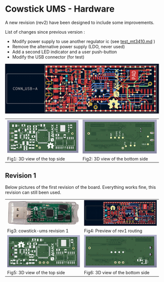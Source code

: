 Cowstick UMS - Hardware
=======================

A new revision (rev2) have been designed to include some improvements.

List of changes since previous version :
 - Modify power supply to use another regulator ic (see [test_mt3410.md](test_mt3410.md) )
 - Remove the alternative power supply (LDO, never used)
 - Add a second LED indicator and a user push-button
 - Modify the USB connector (for test)

![PCB Routing](doc/pcb-routing.png)

<table>
<tr>
<td><img src="doc/kicad-3d-top.png"    alt="3D view (top side)"/></td>
<td><img src="doc/kicad-3d-bottom.png" alt="3D view (bottom side)"/></td>
</tr><tr>
<td>Fig1: 3D view of the top side</td>
<td>Fig2: 3D view of the bottom side</td>
</tr>
</table>

Revision 1
----------

Below pictures of the first revision of the board. Everything works fine, this
revision can still been used.

<table>
<tr>
<td><img src="doc/rev1-case.jpg"    alt="Revision 1"/></td>
<td><img src="doc/rev1-routing.png" alt="Routing of rev1"/></td>
</tr><tr>
<td>Fig3: cowstick-ums revision 1</td>
<td>Fig4: Preview of rev1 routing</td>
</tr>
<tr>
<td><img src="doc/rev1-3d-top.png"    alt="3D view (top side)"/></td>
<td><img src="doc/rev1-3d-bottom.png" alt="3D view (bottom side)"/></td>
</tr><tr>
<td>Fig5: 3D view of the top side</td>
<td>Fig6: 3D view of the bottom side</td>
</tr>
</table>
